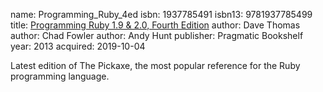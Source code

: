 name: Programming_Ruby_4ed
isbn: 1937785491
isbn13: 9781937785499
title: [Programming Ruby 1.9 & 2.0, Fourth Edition](https://pragprog.com/book/ruby4/programming-ruby-1-9-2-0)
author: Dave Thomas
author: Chad Fowler
author: Andy Hunt
publisher: Pragmatic Bookshelf
year: 2013
acquired: 2019-10-04

Latest edition of The Pickaxe, the most popular reference for the Ruby
programming language.
